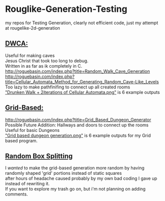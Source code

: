# Rouglike-Generation-Testing
my repos for Testing Generation, clearly not efficient code, just my attempt at rougelike-2d-generation

## [DWCA:](https://github.com/Mehr1us/Rouglike-Generation-Testing/blob/main/DWCA.cpp)  
Useful for making caves  
Jesus Christ that took too long to debug.  
Written in as far as ik completely in C.  
http://roguebasin.com/index.php?title=Random_Walk_Cave_Generation  
http://roguebasin.com/index.php?title=Cellular_Automata_Method_for_Generating_Random_Cave-Like_Levels  
Too lazy to make pathfinifing to connect up all created rooms  
["Drunken Walk + 2iterations of Cellular Automata.png"](https://github.com/Mehr1us/Rouglike-Generation-Testing/blob/main/Drunken%20Walk%20%2B%202iterations%20of%20Cellular%20Automata.png) is 6 example outputs  

## [Grid-Based:](https://github.com/Mehr1us/Rouglike-Generation-Testing/blob/main/Grid.cpp)  
http://roguebasin.com/index.php?title=Grid_Based_Dungeon_Generator  
Possible Future Addition: Hallways and doors to connect up the rooms  
Useful for basic Dungeons  
["Grid based dungeon generation.png"](https://github.com/Mehr1us/Rouglike-Generation-Testing/blob/main/Grid%20based%20dungeon%20generation.png) is 6 example outputs for my Grid based program.  

## [Random Box Splitting](https://github.com/Mehr1us/Rouglike-Generation-Testing/blob/main/BoxSplit.cpp)  
I *wanted* to make the grid-based generation more random by having randomly shaped 'grid' portions instead of static squares  
after hours of headache caused probably by my own bad coding I gave up instead of rewriting it.  
If you want to explore my trash go on, but i'm not planning on adding comments.
